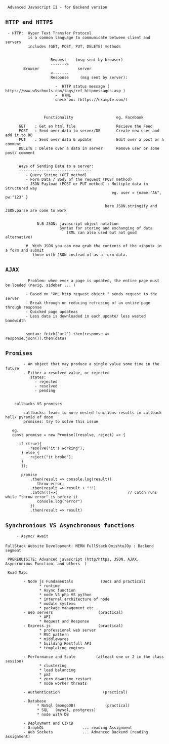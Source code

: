 
 ``` Advanced Javascript II - for Backend version```
   
   
   ```HTTP and HTTPS```
   -------------------
     - HTTP:  Hyper Text Transfer Protocol
              is a common language to communicate between client and servers
              includes (GET, POST, PUT, DELETE) methods


                        Request    (msg sent by browser)
                        ------->    
            Browser                 server
                        <-------   
                        Response     (msg sent by server):
                        
                          -  HTTP status message ( https://www.w3schools.com/tags/ref_httpmessages.asp )
                          -  HTML
                          check on: (https://example.com/)  



                     Functionality                   eg. Facebook

          GET    : Get an html file                  Recieve the Feed
          POST   : Send over data to server/DB       Create new user and add it to DB
          PUT    : Send over data & update           Edit over a post or a comment
          DELETE : Delete over a data in server      Remove user or some post/ comment


          Ways of Sending Data to a server:
          --------------------------------
             - Query String (GET method) 
             - Form Data / Body of the request (POST method)
             - JSON Payload (POST or PUT method) : Multiple data in Structured way 
                                                   eg. user = {name:"Ak", pw:"123" }

                                                here JSON.stringify and JSON.parse are come to work
   

                  N.B JSON: javascript object notation
                            Syntax for storing and exchanging of data
                               (XML can also used but not good alternative)

             #  With JSON you can now grab the contents of the <input> in a form and submit 
                those with JSON instead of as a form data.     


 ```AJAX```
 ----------

              Problem: when ever a page is updated, the entire page must be loaded (navig, sidebar ... ) 

             - Based on "XML http request object " sends request to the server
             - Break through on reducing refresing of an entire page through response
             - Quicked page updateas 
             - Less data is downloaded in each update/ less wasted bandwidth       


             syntax: fetch('url').then(response => response.json()).then(data)   

            
 ```Promises```
 -------------
            - An object that may produce a single value some time in the future
            - Either a resolved value, or rejected
               states: 
                 - rejected
                 - resolved
                 - pending
 

        callbacks VS promises 

            callbacks: leads to more nested functions results in callback hell/ pyramid of doom  
            promises: try to solve this issue      

       eg. 
       const promise = new Promise((resolve, reject) => {

          if (true){
               resolve("it's working");
           } else {
               reject("it broke");
           }
           });

           promise
               .then(result => console.log(result))
                  throw error;
               .then(result => result + "!")
               .catch(()=>{                               // catch runs while "throw error" is before it
                  console.log("error")
               })
               .then(result => result)


  ```Synchronious VS Asynchronous functions```
  --------------------------------------

         - Async/ Await              






  ```FullStack Website Development: MERN FullStack```
         ``` OmishtuJOy : Backend segment ```



   ``` PREREQUISITE: Advanced javascript (http/https, JSON, AJAX, Asyncronious Function, and others  )```

   ``` Road Map:```

            - Node js Fundamentals            (Docs and practical)
                   * runtime
                   * Async function
                   * node VS php VS python
                   * internal architecture of node
                   * module systems
                   * package management etc..
            - Web servers                    (practical)        
                   * API
                   * Request and Response
            - Express.js                     (practical)
                   * professional web server
                   * MVC pattern
                   * middlewares     
                   * building Restfull API
                   * templating engines  

            - Performance and Scale         (atleast one or 2 in the class session)
                   * clustering
                   * load balancing
                   * pm2
                   * zero downtime restart
                   * node worker threats

            - Authentication                   (practical)

            - Database 
                  * NoSql (mongoDB)             (practical)
                  * SQL   (mysql, postgress)
                  * node with DB    

            - Deployment and CI/CD
            - GraphQL                 ... reading Assignment
            - Web Sockets             ... Advanced Backend (reading assignment)
                    